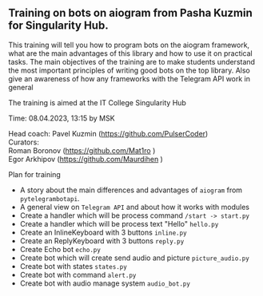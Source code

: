 ## Training on bots on aiogram from Pasha Kuzmin for Singularity Hub.
This training will tell you how to program bots on the aiogram framework, what are the main advantages of this library and how to use it on practical tasks. The main objectives of the training are to make students understand the most important principles of writing good bots on the top library. Also give an awareness of how any frameworks with the Telegram API work in general

The training is aimed at the IT College Singularity Hub

Time: 08.04.2023, 13:15 by MSK

Head coach: Pavel Kuzmin (https://github.com/PulserCoder)  
Curators:  
Roman Boronov (https://github.com/Mat1ro )  
Egor Arkhipov (https://github.com/Maurdihen )  

Plan for training
- А story about the main differences and advantages of `aiogram` from `pytelegrambotapi`.
- A general view on `Telegram API` and about how it works with modules
- Create a handler which will be process command  ``/start -> start.py``
- Create a handler which will be process text "Hello"  ``hello.py``
- Create an InlineKeyboard with 3 buttons  ``inline.py``
- Create an ReplyKeyboard with 3 buttons  ``reply.py``
- Create Echo bot ``echo.py``
- Create bot which will create send audio and picture ``picture_audio.py``
- Create bot with states ``states.py``
- Create bot with command ``alert.py``
- Create bot with audio manage system `audio_bot.py`

